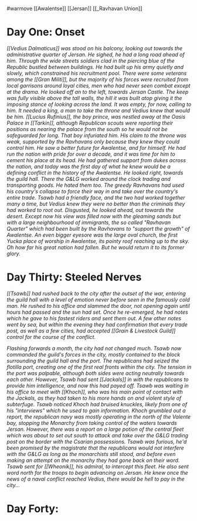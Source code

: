 #warmove 
[[Awalentse]]
[[Jersan]]
[[_Ravhavan Union]]

# Day One: Onset
*[[Vedius Dalmaticus]] was stood on his balcony, looking out towards the administrative quarter of Jersan. He sighed, he had a long road ahead of him. Through the wide streets soldiers clad in the piercing blue of the Republic bustled between buildings. He had built up his army quietly and slowly, which constrained his recruitment pool. There were some veterans among the [[Gran Militi]], but the majority of his forces were recruited from local garrisons around loyal cities, men who had never seen combat except at the drama. He looked off an to the left, towards Jersan Castle. The keep was fully visible above the tall walls, the hill it was built atop giving it the imposing stance of looking across the land. It was empty, for now, calling to him. It needed a king, a man to take the throne and Vedius knew that would be him. [[Lucius Rufinius]], the boy prince, was nestled away at the Oasis Palace in [[Tarkin]], although Republican scouts were reporting their positions as nearing the palace from the south so he would not be safeguarded for long. That boy infuriated him. His claim to the throne was weak, supported by the Ravhavans only because they knew they could control him. He saw a better future for Awalentse, and for himself. He had run the nation with pride for over a decade, and it was time for him to cement his place at its head. He had gathered support from dukes across the nation, and today was the first day of what he knew would be a defining conflict in the history of the Awalentse. He looked right, towards the guild hall. There the G&LG worked around the clock trading and transporting goods. He hated them too. The greedy Ravhavans had used his country's collapse to force their way in and take over the country's entire trade. Tsawb had a friendly face, and the two had worked together many a time, but Vedius knew they were no better than the criminals they had worked to root out. Disgusted, he looked ahead, out towards the desert. Except now his view was filled now with the gleaming sands but with a large neighbourhood of immigrants, the so called "Ravhavan Quarter" which had been built by the Ravhavans to "support the growth" of Awalentse. An even bigger eyesore was the large oval church, the first Yucka place of worship in Awalentse, its pointy roof reaching up to the sky. Oh how far his great nation had fallen. But he would return it to its former glory.*
# Day Thirty: Steeled Nerves
*[[Tsawb]] had rushed back to the city after the outset of the war, entering the guild hall with a level of emotion never before seen in the famously cold man. He rushed to his office and slammed the door, not opening again until hours had passed and the sun had set. Once he re-emerged, he had notes which he gave to his fastest riders and sent them out. A few other notes went by sea, but within the evening they had confirmation that every trade post, as well as a few cities, had accepted [[Grain & Livestock Guild]] control for the course of the conflict.*

*Flashing forwards a month, the city had not changed much. Tsawb now commanded the guild's forces in the city, mostly contained to the block surrounding the guild hall and the port. The republicans had seized the flotilla port, creating one of the first real fronts within the city. The tension in the port was palpable, although both sides were acting neutrally towards each other. However, Tsawb had sent [[Jackals]] in with the republicans to provide him intelligence, and now this had payed off. Tsawb was waiting in his office to meet with [[Khoch]], who was his main point of contact with the Jackals, as they had taken to his more hands on and violent style of subterfuge. Tsawb noticed Khoch had bruised knuckles, likely from one of his "interviews" which he used to gain information. Khoch grumbled out a report, the republican navy was mostly operating in the north of the Valente bay, stopping the Monarchy from taking control of the waters towards Jersan. However, there was a report on a large potion of the central fleet which was about to set out south to attack and take over the G&LG trading post on the border with the Csarian possessions. Tsawb was furious, he'd been promised by the magistrate that the republicans would not interfere with the G&LG as long as the monarchists still stood, and before even making an attempt on the monarchy they had gone back on their word. Tsawb sent for [[Wheonik]], his admiral, to intercept this fleet. He also sent word north for the troops to begin advancing on Jersan. He knew once the news of a naval conflict reached Vedius, there would be hell to pay in the city...*
# Day Forty: 